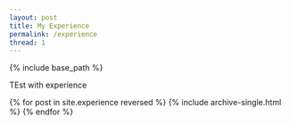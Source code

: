 ```yaml
---
layout: post
title: My Experience
permalink: /experience
thread: 1
---
```


{% include base_path %}

TEst with experience

{% for post in site.experience reversed %}
  {% include archive-single.html %}
{% endfor %}

